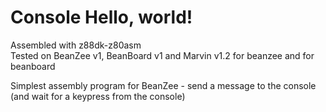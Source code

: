 # Console Hello, world!
Assembled with z88dk-z80asm  
Tested on BeanZee v1, BeanBoard v1 and Marvin v1.2 for beanzee and for beanboard

Simplest assembly program for BeanZee - send a message to the console (and wait for a keypress from the console)
